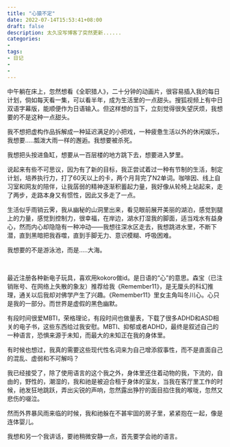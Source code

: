 ```yaml
---
title: "心猿不定"
date: 2022-07-14T15:53:41+08:00
draft: false
description: 太久没写博客了突然更新......
categories: 
- 
tags:
- 日记
-
-
---
```




中午躺在床上，忽然想看《全职猎人》，二十分钟的动画片，很容易插入我的每日计划，倘如每天看一集，可以看半年，成为生活里的一点甜头。搜狐视频上有中日双语字幕版，能顺便作为日语输入。但这样想的当下，立刻觉得很失望厌烦，我想要的不是这种一点甜头。

我不想把虚构作品拆解成一种延迟满足的小把戏，一种疲惫生活以外的休闲娱乐，我想要.....瓢泼大雨一样的邂逅。我想要被杀死。

我想把头按进鱼缸，想要从一百层楼的地方跳下去，想要进入梦里。

说起来有些不可思议，因为有了新的目标，我正尝试着过一种有节制的生活，制定计划，培养执行力，打了60天以上的卡，两个月背完了N2单词。咖啡因、线上自习室和网友的陪伴，让我孱弱的精神逐渐积蓄起力量，我好像从轮椅上站起来，走了两步，走路本身又有惯性，因此又多走了一点。

生活似乎雨销云霁，我从幽秘的山洞里出来，看见眼前展开美丽的湖泊，感觉到腿上的力量，感觉到控制力，很幸福，在岸边，湖水打湿我的脚面，适当戏水有益身心，然而内心却隐隐有一种冲动——我想往深水区走去，我想跳进水里，不断下潜，直到黑暗把我吞噬，直到手脚无力、意识模糊、呼吸困难。

我想要的不是游泳池，而是.....大海。

&nbsp;

最近注册各种新电子玩具，喜欢用kokoro做id。是日语的“心”的意思。森宝（已注销账号、在网络上失散的象友）推荐给我《Remember11》，是无厘头的科幻推理，通关以后我却对佛学产生了兴趣。《Remember11》里女主角叫冬川心。心只是我的一部分。而世界是虚假的黑色幽默。

有段时间很爱MBTI，荣格理论，有段时间也做量表，下载了很多ADHD和ASD相关的电子书，这些东西给过我安慰。MBTI、抑郁或者ADHD，最终是叙述自己的一种语言，恐惧来源于未知，而最大的未知正在我的身体里。

有时候也想过，我真的需要这些现代性名词来为自己增添叙事性，而不是直面自己的混乱、虚弱和不可解吗？

我已经接受了，除了使用语言的这个我之外，身体里还住着动物的我，下流的，自由的，野性的，潮湿的，我和祂是被迫合租于身体的室友，当我在客厅里工作的时候，祂发狂地跳跃，弄出尖锐的声响，忽然露出狰狞的面目掐住我的喉咙，忽然又悲伤的啜泣。

然而外界暴风雨来临的时候，我和祂躲在不甚牢固的房子里，紧紧抱在一起，像是连体婴儿。

我想和另一个我讲话，要祂稍微安静一点，首先要学会祂的语言。
